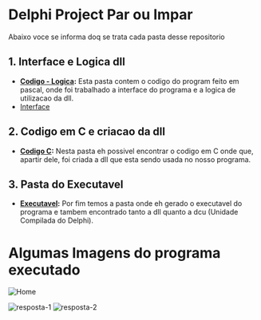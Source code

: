 # Delphi Project Par ou Impar

Abaixo voce se informa doq se trata cada pasta desse repositorio

## 1. Interface e Logica dll

- **[Codigo - Logica](https://github.com/Miukiyn/Delphi-Teste/blob/main/Par%20Ou%20Impar/Par%20ou%20Impar/Parouimpar.pas):** Esta pasta contem o codigo do program feito em pascal, onde foi trabalhado a interface do programa e a logica de utilizacao da dll.
- [Interface](https://github.com/Miukiyn/Delphi-Teste/blob/main/Par%20Ou%20Impar/Par%20ou%20Impar/Parouimpar.dfm)

## 2. Codigo em C e criacao da dll

- **[Codigo C](https://github.com/Miukiyn/Delphi-Teste/blob/main/Par%20Ou%20Impar/Codigo%20C/numbers.c):** Nesta pasta eh possivel encontrar o codigo em C onde que, apartir dele, foi criada a dll que esta sendo usada no nosso programa.

## 3. Pasta do Executavel

- **[Executavel](https://github.com/Miukiyn/Delphi-Teste/tree/main/Par%20Ou%20Impar/Par%20ou%20Impar/Win32/Debug):** Por fim temos a pasta onde eh gerado o executavel do programa e tambem encontrado tanto a dll quanto a dcu (Unidade Compilada do Delphi).


# Algumas Imagens do programa executado

![Home](https://github.com/Miukiyn/Delphi-Teste/blob/main/Par%20Ou%20Impar/Imagens%20do%20Programa/home.png)

![resposta-1](https://github.com/Miukiyn/Delphi-Teste/blob/main/Par%20Ou%20Impar/Imagens%20do%20Programa/resposta-1.png)
![resposta-2](https://github.com/Miukiyn/Delphi-Teste/blob/main/Par%20Ou%20Impar/Imagens%20do%20Programa/resposta-2.png)

